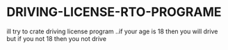 # DRIVING-LICENSE-RTO-PROGRAME
ill try to crate driving license program ..if your age is 18 then you will drive but if you not 18 then you not drive 

